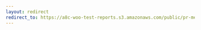 ```yaml
---
layout: redirect
redirect_to: https://a8c-woo-test-reports.s3.amazonaws.com/public/pr-merge/42718/e2e/index.html
---
```

